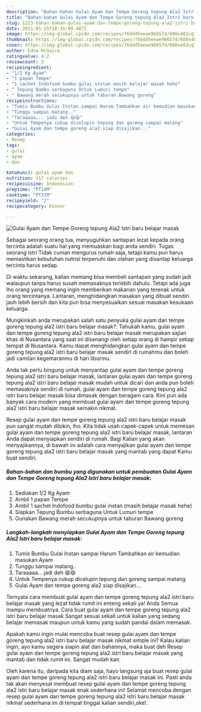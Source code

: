 ```yaml
---
description: "Bahan-bahan Gulai Ayam dan Tempe Goreng tepung Ala2 Istri baru belajar masak yang nikmat dan Mudah Dibuat"
title: "Bahan-bahan Gulai Ayam dan Tempe Goreng tepung Ala2 Istri baru belajar masak yang nikmat dan Mudah Dibuat"
slug: 1223-bahan-bahan-gulai-ayam-dan-tempe-goreng-tepung-ala2-istri-baru-belajar-masak-yang-nikmat-dan-mudah-dibuat
date: 2021-01-25T10:35:09.487Z
image: https://img-global.cpcdn.com/recipes/f6ddd5eeae96657d/680x482cq70/gulai-ayam-dan-tempe-goreng-tepung-ala2-istri-baru-belajar-masak-foto-resep-utama.jpg
thumbnail: https://img-global.cpcdn.com/recipes/f6ddd5eeae96657d/680x482cq70/gulai-ayam-dan-tempe-goreng-tepung-ala2-istri-baru-belajar-masak-foto-resep-utama.jpg
cover: https://img-global.cpcdn.com/recipes/f6ddd5eeae96657d/680x482cq70/gulai-ayam-dan-tempe-goreng-tepung-ala2-istri-baru-belajar-masak-foto-resep-utama.jpg
author: Edna McGuire
ratingvalue: 4.2
reviewcount: 3
recipeingredient:
- "1/2 Kg Ayam"
- "1 papan Tempe"
- "1 sachet Indofood bumbu gulai instan masih belajar masak hehe"
- " Tepung Bumbu serbaguna Untuk Lumuri tempe"
- " Bawang merah secukupnya untuk taburan Bawang goreng"
recipeinstructions:
- "Tumis Bumbu Gulai Instan sampai Harum Tambahkan air kemudian masukan Ayam"
- "Tunggu sampai matang.."
- "Taraaaaa... jadi deh 😄😄"
- "Untuk Tempenya cukup dicelupin tepung dan goreng sampai matang"
- "Gulai Ayam dan tempe goreng ala2 siap disajikan..."
categories:
- Resep
tags:
- gulai
- ayam
- dan

katakunci: gulai ayam dan 
nutrition: 117 calories
recipecuisine: Indonesian
preptime: "PT14M"
cooktime: "PT37M"
recipeyield: "2"
recipecategory: Dinner

---
```



![Gulai Ayam dan Tempe Goreng tepung Ala2 Istri baru belajar masak](https://img-global.cpcdn.com/recipes/f6ddd5eeae96657d/680x482cq70/gulai-ayam-dan-tempe-goreng-tepung-ala2-istri-baru-belajar-masak-foto-resep-utama.jpg)

Sebagai seorang orang tua, menyuguhkan santapan lezat kepada orang tercinta adalah suatu hal yang memuaskan bagi anda sendiri. Tugas seorang istri Tidak cuman mengurus rumah saja, tetapi kamu pun harus memastikan kebutuhan nutrisi terpenuhi dan olahan yang disantap keluarga tercinta harus sedap.

Di waktu  sekarang, kalian memang bisa membeli santapan yang sudah jadi walaupun tanpa harus susah memasaknya terlebih dahulu. Tetapi ada juga lho orang yang memang ingin memberikan makanan yang terenak untuk orang tercintanya. Lantaran, menghidangkan masakan yang dibuat sendiri jauh lebih bersih dan kita pun bisa menyesuaikan sesuai masakan kesukaan keluarga. 



Mungkinkah anda merupakan salah satu penyuka gulai ayam dan tempe goreng tepung ala2 istri baru belajar masak?. Tahukah kamu, gulai ayam dan tempe goreng tepung ala2 istri baru belajar masak merupakan sajian khas di Nusantara yang saat ini disenangi oleh setiap orang di hampir setiap tempat di Nusantara. Kamu dapat menghidangkan gulai ayam dan tempe goreng tepung ala2 istri baru belajar masak sendiri di rumahmu dan boleh jadi camilan kegemaranmu di hari liburmu.

Anda tak perlu bingung untuk menyantap gulai ayam dan tempe goreng tepung ala2 istri baru belajar masak, lantaran gulai ayam dan tempe goreng tepung ala2 istri baru belajar masak mudah untuk dicari dan anda pun boleh memasaknya sendiri di rumah. gulai ayam dan tempe goreng tepung ala2 istri baru belajar masak bisa dimasak dengan beragam cara. Kini pun ada banyak cara modern yang membuat gulai ayam dan tempe goreng tepung ala2 istri baru belajar masak semakin nikmat.

Resep gulai ayam dan tempe goreng tepung ala2 istri baru belajar masak pun sangat mudah dibikin, lho. Kita tidak usah capek-capek untuk memesan gulai ayam dan tempe goreng tepung ala2 istri baru belajar masak, lantaran Anda dapat menyiapkan sendiri di rumah. Bagi Kalian yang akan menyajikannya, di bawah ini adalah cara menyajikan gulai ayam dan tempe goreng tepung ala2 istri baru belajar masak yang mantab yang dapat Kamu buat sendiri.

<!--inarticleads1-->

##### Bahan-bahan dan bumbu yang digunakan untuk pembuatan Gulai Ayam dan Tempe Goreng tepung Ala2 Istri baru belajar masak:

1. Sediakan 1/2 Kg Ayam
1. Ambil 1 papan Tempe
1. Ambil 1 sachet Indofood bumbu gulai instan (masih belajar masak hehe)
1. Siapkan  Tepung Bumbu serbaguna Untuk Lumuri tempe
1. Gunakan  Bawang merah secukupnya untuk taburan Bawang goreng




<!--inarticleads2-->

##### Langkah-langkah menyiapkan Gulai Ayam dan Tempe Goreng tepung Ala2 Istri baru belajar masak:

1. Tumis Bumbu Gulai Instan sampai Harum Tambahkan air kemudian masukan Ayam
1. Tunggu sampai matang..
1. Taraaaaa... jadi deh 😄😄
1. Untuk Tempenya cukup dicelupin tepung dan goreng sampai matang
1. Gulai Ayam dan tempe goreng ala2 siap disajikan...




Ternyata cara membuat gulai ayam dan tempe goreng tepung ala2 istri baru belajar masak yang lezat tidak rumit ini enteng sekali ya! Anda Semua mampu membuatnya. Cara buat gulai ayam dan tempe goreng tepung ala2 istri baru belajar masak Sangat sesuai sekali untuk kalian yang sedang belajar memasak maupun untuk kamu yang sudah pandai dalam memasak.

Apakah kamu ingin mulai mencoba buat resep gulai ayam dan tempe goreng tepung ala2 istri baru belajar masak nikmat simple ini? Kalau kalian ingin, ayo kamu segera siapin alat dan bahannya, maka buat deh Resep gulai ayam dan tempe goreng tepung ala2 istri baru belajar masak yang mantab dan tidak rumit ini. Sangat mudah kan. 

Oleh karena itu, daripada kita diam saja, hayo langsung aja buat resep gulai ayam dan tempe goreng tepung ala2 istri baru belajar masak ini. Pasti anda tak akan menyesal membuat resep gulai ayam dan tempe goreng tepung ala2 istri baru belajar masak enak sederhana ini! Selamat mencoba dengan resep gulai ayam dan tempe goreng tepung ala2 istri baru belajar masak nikmat sederhana ini di tempat tinggal kalian sendiri,oke!.

